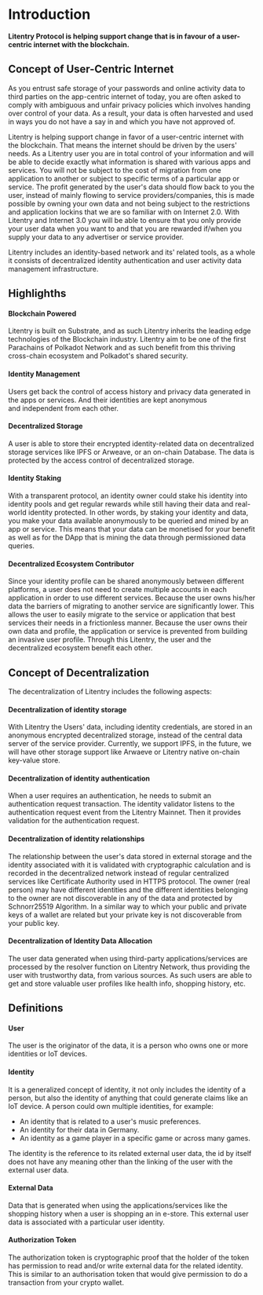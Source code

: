 # Introduction

**Litentry Protocol is helping support change that is in favour of a user-centric internet with the blockchain.**

## Concept of User-Centric Internet

As you entrust safe storage of your passwords and online activity data to third parties on the app-centric internet of today, you are often asked to comply with ambiguous and unfair privacy policies which involves handing over control of your data. As a result, your data is often harvested and used in ways you do not have a say in and which you have not approved of.

Litentry is helping support change in favor of a user-centric internet with the blockchain. That means the internet should be driven by the users' needs. <!-- <mark>We decide what services or apps to users *(I have no idea what this means or is trying to say) I am taking a guess at this. --> As a Litentry user you are in total control of your information and will be able to decide exactly what information is shared with various apps and services. You will not be subject to the cost of migration from one application to another or subject to specific terms of a particular app or service. The profit generated by the user's data should flow back to you the user, instead of mainly flowing to service providers/companies, this is made possible by owning your own data and not being subject to the restrictions and application lockins that we are so familiar with on Internet 2.0. With Litentry and Internet 3.0 you will be able to ensure that you only provide your user data when you want to and that you are rewarded if/when you supply your data to any advertiser or service provider.

Litentry includes an identity-based network and its' related tools, as a whole it consists of decentralized identity authentication and user activity data management infrastructure.

<!-- <mark>The protocol and network designed at start is not only fits to the internet, but also fits to all the digital services in the real world. *I have no idea what this is trying to say*</mark> I have no idea as well, just delete this sentence-->

## Highlighths

#### Blockchain Powered

Litentry is built on Substrate, and as such Litentry inherits the leading edge technologies of the Blockchain industry. Litentry aim to be one of the first Parachains of Polkadot Network and as such benefit from this thriving cross-chain ecosystem and Polkadot's shared security.

#### Identity Management

Users get back the control of access history and privacy data generated in the apps or services. And their identities are kept anonymous and independent from each other.<mark></mark>

#### Decentralized Storage

A user is able to store their encrypted identity-related data on decentralized storage services like IPFS or Arweave, or an on-chain Database. The data is protected by the access control of decentralized storage.

#### Identity Staking

With a transparent protocol, an identity owner could stake his identity into identity pools and get regular rewards while still having their data and real-world identity protected. In other words, by staking your identity and data, you make your data available anonymously to be queried and mined by an app or service. This means that your data can be monetised for your benefit as well as for the DApp that is mining the data through permissioned data queries.

#### Decentralized Ecosystem Contributor

Since your identity profile can be shared anonymously between different platforms, a user does not need to create multiple accounts in each application in order to use different services. Because the user owns his/her data the barriers of migrating to another service are significantly lower. This allows the user to easily migrate to the service or application that best services their needs in a frictionless manner. Because the user owns their own data and profile, the application or service is prevented from building an invasive user profile. Through this Litentry, the user and the decentralized ecosystem benefit each other.

## Concept of Decentralization

The decentralization of Litentry includes the following aspects:

#### Decentralization of identity storage

With Litentry the Users' data, including identity credentials, are stored in an anonymous encrypted decentralized storage, instead of the central data server of the service provider. Currently, we support IPFS, in the future, we will have other storage support like Arwaeve or Litentry native on-chain key-value store.

#### Decentralization of identity authentication

<!-- <mark> The identity validator connect to the decentralized network periodically, and it could validate the authentication request independently. *I have no idea what this is saying. </mark>--> When a user requires an authentication, he needs to submit an authentication request transaction. The identity validator listens to the authentication request event from the Litentry Mainnet. Then it provides validation for the authentication request. 

#### Decentralization of identity relationships

The relationship between the user's data stored in external storage and the identity associated with it is validated with cryptographic calculation and is recorded in the decentralized network instead of regular centralized services like Certificate Authority used in HTTPS protocol. The owner (real person) may have different identities and the different identities belonging to the owner are not discoverable in any of the data and protected by Schnorr25519 Algorithm. In a similar way to which your public and private keys of a wallet are related but your private key is not discoverable from your public key.

#### Decentralization of Identity Data Allocation

The user data generated when using third-party applications/services are processed by the resolver function on Litentry Network, thus providing the user with trustworthy data, from various sources. As such users are able to get and store valuable user profiles like health info, shopping history, etc.

## Definitions

#### User

 The user is the originator of the data, it is a person who owns one or more identities or IoT devices.

#### Identity

 It is a generalized concept of identity, it not only includes the identity of a person, but also the identity of anything that could generate claims like an IoT device. A person could own multiple identities, for example:

* An identity that is related to a user's music preferences.
* An identity for their data in Germany.
* An identity as a game player in a specific game or across many games. 

The identity is the reference to its related external user data, the id by itself does not have any meaning other than the linking of the user with the external user data.

#### External Data

 Data that is generated when using the applications/services like the shopping history when a user is shopping an in e-store. This external user data is associated with a particular user identity. <!-- <mark>, or the age data read from the aforementioned age proving request.</mark> -->

#### Authorization Token

 <!--<mark>A piece of data that proves the read or write permission to identity’s external data. Like the permission to read the age data of a person.</mark> just delete this sentence -->
 The authorization token is cryptographic proof that the holder of the token has permission to read and/or write external data for the related identity. This is similar to an authorisation token that would give permission to do a transaction from your crypto wallet.

